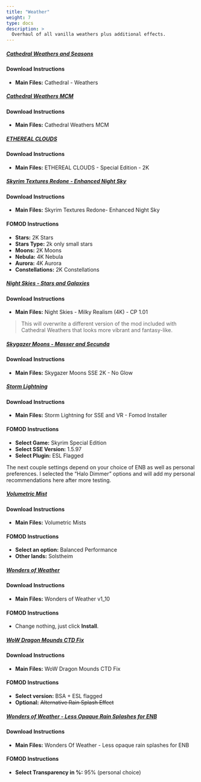 ```yaml
---
title: "Weather"
weight: 7
type: docs
description: >
  Overhaul of all vanilla weathers plus additional effects.
---
```


##### [Cathedral Weathers and Seasons](https://www.nexusmods.com/skyrimspecialedition/mods/24791?tab=files)

#### Download Instructions

- **Main Files:** Cathedral - Weathers

##### [Cathedral Weathers MCM](https://www.nexusmods.com/skyrimspecialedition/mods/24940?tab=files)

#### Download Instructions

- **Main Files:** Cathedral Weathers MCM

##### [ETHEREAL CLOUDS](https://www.nexusmods.com/skyrimspecialedition/mods/2393?tab=files)

#### Download Instructions

* **Main Files:** ETHEREAL CLOUDS - Special Edition - 2K

##### [Skyrim Textures Redone - Enhanced Night Sky](https://www.nexusmods.com/skyrimspecialedition/mods/5561?tab=files)

#### Download Instructions

* **Main Files:** Skyrim Textures Redone- Enhanced Night Sky

#### FOMOD Instructions

* **Stars:** 2K Stars
* **Stars Type:** 2k only small stars
* **Moons:** 2K Moons
* **Nebula:** 4K Nebula
* **Aurora:** 4K Aurora
* **Constellations:** 2K Constellations

##### [Night Skies - Stars and Galaxies](https://www.nexusmods.com/skyrimspecialedition/mods/20301?tab=files)

#### Download Instructions

* **Main Files:** Night Skies - Milky Realism (4K) - CP 1.01

> This will overwrite a different version of the mod included with Cathedral Weathers that looks more vibrant and fantasy-like.

##### [Skygazer Moons - Masser and Secunda](https://www.nexusmods.com/skyrimspecialedition/mods/32057?tab=files)

#### Download Instructions

* **Main Files:** Skygazer Moons SSE 2K - No Glow

##### [Storm Lightning](https://www.nexusmods.com/skyrimspecialedition/mods/29243?tab=files)

#### Download Instructions

* **Main Files:** Storm Lightning for SSE and VR - Fomod Installer

#### FOMOD Instructions

* **Select Game:** Skyrim Special Edition
* **Select SSE Version:** 1.5.97
* **Select Plugin:** ESL Flagged

The next couple settings depend on your choice of ENB as well as personal preferences. I selected the “Halo Dimmer” options and will add my personal recommendations here after more testing.

##### [Volumetric Mist](https://www.nexusmods.com/skyrimspecialedition/mods/29273?tab=files)

#### Download Instructions

- **Main Files:** Volumetric Mists

#### FOMOD Instructions

- **Select an option:** Balanced Performance
- **Other lands:** Solstheim

##### [Wonders of Weather](https://www.nexusmods.com/skyrimspecialedition/mods/13044?tab=files)

#### Download Instructions

* **Main Files:** Wonders of Weather v1_10

#### FOMOD Instructions

* Change nothing, just click **Install**.

##### [WoW Dragon Mounds CTD Fix](https://www.nexusmods.com/skyrimspecialedition/mods/43188/?tab=files)

#### Download Instructions

- **Main Files:** WoW Dragon Mounds CTD Fix

#### FOMOD Instructions

- **Select version:** BSA + ESL flagged
- **Optional:** ~~Alternative Rain Splash Effect~~

##### [Wonders of Weather - Less Opaque Rain Splashes for ENB](https://www.nexusmods.com/skyrimspecialedition/mods/32062?tab=files)

#### Download Instructions

- **Main Files:** Wonders Of Weather - Less opaque rain splashes for ENB

#### FOMOD Instructions

- **Select Transparency in %:** 95% (personal choice)